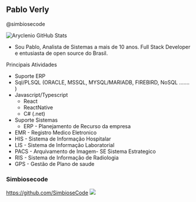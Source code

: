 ## Pablo Verly 
@simbiosecode 

![Aryclenio GitHub Stats](https://github-readme-stats.vercel.app/api?username=pabloverly&show_icons=true)


- Sou Pablo, Analista de Sistemas a mais de 10 anos. Full Stack Developer e entusiasta de open source do Brasil.

Principais Atividades

* Suporte ERP
* Sql/PLSQL (ORACLE, MSSQL, MYSQL/MARIADB, FIREBIRD, NoSQL ....... )
* Javascript/Typescript
  * React
  * ReactNative
  * C# (.net)
* Suporte Sistemas
  * ERP - Planejamento de Recurso da empresa
 * EMR -  Registro Medico Eletronico
 * HIS - Sistema de Informação Hospitalar
 * LIS - Sistema de Informação Laboratorial
 * PACS - Arquivamento de Imagem- SE  Sistema Estrategico
 * RIS - Sistema de Informação de Radiologia
 * GPS - Gestão de Plano de saude


### Simbiosecode
https://github.com/SimbioseCode
![](https://avatars2.githubusercontent.com/u/36868154?s=200&v=4)
